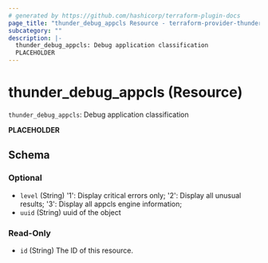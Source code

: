 ```yaml
---
# generated by https://github.com/hashicorp/terraform-plugin-docs
page_title: "thunder_debug_appcls Resource - terraform-provider-thunder"
subcategory: ""
description: |-
  thunder_debug_appcls: Debug application classification
  PLACEHOLDER
---
```


# thunder_debug_appcls (Resource)

`thunder_debug_appcls`: Debug application classification

__PLACEHOLDER__



<!-- schema generated by tfplugindocs -->
## Schema

### Optional

- `level` (String) '1': Display critical errors only; '2': Display all unusual results; '3': Display all appcls engine information;
- `uuid` (String) uuid of the object

### Read-Only

- `id` (String) The ID of this resource.


